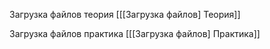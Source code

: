 
Загрузка файлов теория [[[Загрузка файлов] Теория]]

Загрузка файлов практика [[[Загрузка файлов] Практика]]